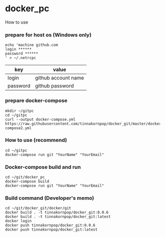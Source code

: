 # docker_pc

How to use

### prepare for host os (Windows only)
```
echo 'machine github.com
login ******
password ******
' > ~/.netrcpc
```

| key       | value                |
| --------- | -------------------- |
| login     | github account name  |
| password  | github password      |

### prepare docker-compose

```
mkdir ~/gitpc
cd ~/gitpc
curl --output docker-compose.yml https://raw.githubusercontent.com/tinnakornpop/docker_git/master/docker-compose2.yml
```

### How to use (recommend)
```
cd ~/gitpc
docker-compose run git "YourName" "YourEmail"
```

### Docker-compose build and run
```
cd ~/git/docker_pc
docker-compose build
docker-compose run git "YourName" "YourEmail"
```

### Build command (Developer's memo)
```
cd ~/git/docker_git/docker/git
docker build . -t tinnakornpop/docker_git:0.0.6
docker build . -t tinnakornpop/docker_git:latest
docker login
docker push tinnakornpop/docker_git:0.0.6
docker push tinnakornpop/docker_git:latest
```
